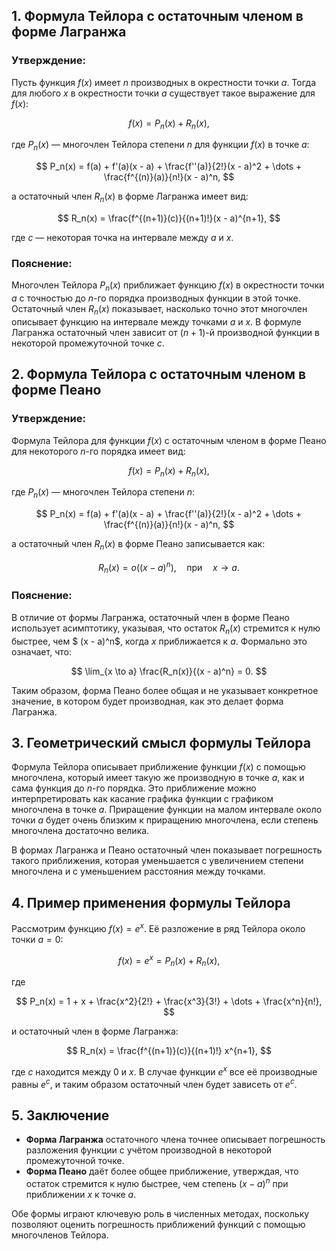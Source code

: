 
## 1. Формула Тейлора с остаточным членом в форме Лагранжа

### Утверждение:
Пусть функция $f(x)$ имеет $n$ производных в окрестности точки $a$. Тогда для любого $x$ в окрестности точки $a$ существует такое выражение для $f(x)$:

$$
f(x) = P_n(x) + R_n(x),
$$

где $P_n(x)$ — многочлен Тейлора степени $n$ для функции $f(x)$ в точке $a$:

$$
P_n(x) = f(a) + f'(a)(x - a) + \frac{f''(a)}{2!}(x - a)^2 + \dots + \frac{f^{(n)}(a)}{n!}(x - a)^n,
$$

а остаточный член $R_n(x)$ в форме Лагранжа имеет вид:

$$
R_n(x) = \frac{f^{(n+1)}(c)}{(n+1)!}(x - a)^{n+1},
$$

где $c$ — некоторая точка на интервале между $a$ и $x$.

### Пояснение:
Многочлен Тейлора $P_n(x)$ приближает функцию $f(x)$ в окрестности точки $a$ с точностью до $n$-го порядка производных функции в этой точке. Остаточный член $R_n(x)$ показывает, насколько точно этот многочлен описывает функцию на интервале между точками $a$ и $x$. В формуле Лагранжа остаточный член зависит от $(n+1)$-й производной функции в некоторой промежуточной точке $c$.

## 2. Формула Тейлора с остаточным членом в форме Пеано

### Утверждение:
Формула Тейлора для функции $f(x)$ с остаточным членом в форме Пеано для некоторого $n$-го порядка имеет вид:

$$
f(x) = P_n(x) + R_n(x),
$$

где $P_n(x)$ — многочлен Тейлора степени $n$:

$$
P_n(x) = f(a) + f'(a)(x - a) + \frac{f''(a)}{2!}(x - a)^2 + \dots + \frac{f^{(n)}(a)}{n!}(x - a)^n,
$$

а остаточный член $R_n(x)$ в форме Пеано записывается как:

$$
R_n(x) = o\left((x - a)^n\right), \quad \text{при} \quad x \to a.
$$

### Пояснение:
В отличие от формы Лагранжа, остаточный член в форме Пеано использует асимптотику, указывая, что остаток $R_n(x)$ стремится к нулю быстрее, чем $ (x - a)^n$, когда $x$ приближается к $a$. Формально это означает, что:

$$
\lim_{x \to a} \frac{R_n(x)}{(x - a)^n} = 0.
$$

Таким образом, форма Пеано более общая и не указывает конкретное значение, в котором будет производная, как это делает форма Лагранжа.

## 3. Геометрический смысл формулы Тейлора

Формула Тейлора описывает приближение функции $f(x)$ с помощью многочлена, который имеет такую же производную в точке $a$, как и сама функция до $n$-го порядка. Это приближение можно интерпретировать как касание графика функции с графиком многочлена в точке $a$. Приращение функции на малом интервале около точки $a$ будет очень близким к приращению многочлена, если степень многочлена достаточно велика.

В формах Лагранжа и Пеано остаточный член показывает погрешность такого приближения, которая уменьшается с увеличением степени многочлена и с уменьшением расстояния между точками.

## 4. Пример применения формулы Тейлора

Рассмотрим функцию $f(x) = e^x$. Её разложение в ряд Тейлора около точки $a = 0$:

$$
f(x) = e^x = P_n(x) + R_n(x),
$$

где

$$
P_n(x) = 1 + x + \frac{x^2}{2!} + \frac{x^3}{3!} + \dots + \frac{x^n}{n!},
$$

и остаточный член в форме Лагранжа:

$$
R_n(x) = \frac{f^{(n+1)}(c)}{(n+1)!} x^{n+1},
$$

где $c$ находится между 0 и $x$. В случае функции $e^x$ все её производные равны $e^c$, и таким образом остаточный член будет зависеть от $e^c$.

## 5. Заключение

- **Форма Лагранжа** остаточного члена точнее описывает погрешность разложения функции с учётом производной в некоторой промежуточной точке.
- **Форма Пеано** даёт более общее приближение, утверждая, что остаток стремится к нулю быстрее, чем степень $(x - a)^n$ при приближении $x$ к точке $a$.

Обе формы играют ключевую роль в численных методах, поскольку позволяют оценить погрешность приближений функций с помощью многочленов Тейлора.
